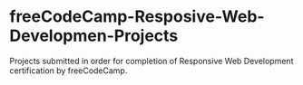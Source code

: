 # freeCodeCamp-Resposive-Web-Developmen-Projects
Projects submitted in order for completion of Responsive Web Development certification by freeCodeCamp.
